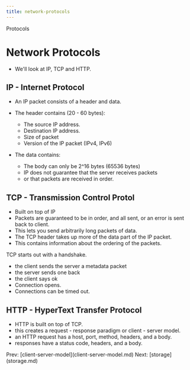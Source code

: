 ```yaml
---
title: network-protocols
---
```


Protocols

# Network Protocols

- We\'ll look at IP, TCP and HTTP.

## IP - Internet Protocol

- An IP packet consists of a header and data.

- The header contains (20 - 60 bytes):

  - The source IP address.
  - Destination IP address.
  - Size of packet
  - Version of the IP packet (IPv4, IPv6)

- The data contains:

  - The body can only be 2\^16 bytes (65536 bytes)
  - IP does not guarantee that the server receives packets
  - or that packets are received in order.

## TCP - Transmission Control Protol

- Built on top of IP
- Packets are guaranteed to be in order, and all sent, or an error is
  sent back to client.
- This lets you send arbitrarily long packets of data.
- The TCP header takes up more of the data part of the IP packet.
- This contains information about the ordering of the packets.

TCP starts out with a handshake.

- the client sends the server a metadata packet
- the server sends one back
- the client says ok
- Connection opens.
- Connections can be timed out.

## HTTP - HyperText Transfer Protocol

- HTTP is built on top of TCP.
- this creates a request - response paradigm or client - server model.
- an HTTP request has a host, port, method, headers, and a body.
- responses have a status code, headers, and a body.

Prev:
\[client-server-model](client-server-model.md)
Next: \[storage](storage.md)
